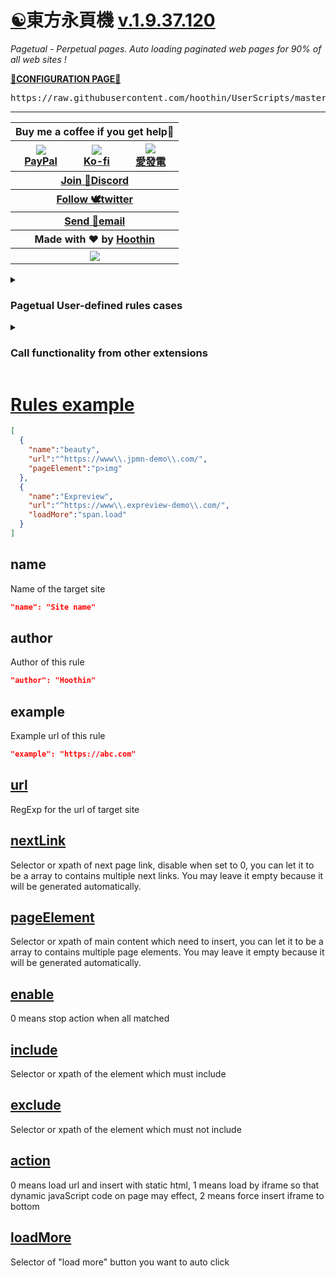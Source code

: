 [☯️](https://greasyfork.org/scripts/438684 "Install from greasyfork")東方永頁機 [v.1.9.37.120](https://greasyfork.org/scripts/438684-pagetual/code/Pagetual.user.js "Latest version")
==
*Pagetual - Perpetual pages. Auto loading paginated web pages for 90% of all web sites !*

<a name="otherconfig" title="For restricted environment" href="https://pagetual.hoothin.com/en/rule.html"><strong>🔧CONFIGURATION PAGE🔧</strong></a>

<p name="click2import"></p>
<pre name="pagetual">
https://raw.githubusercontent.com/hoothin/UserScripts/master/Pagetual/pagetualRules.json
</pre>

---

<table>
    <tr>
        <th colspan="5">Buy me a coffee if you get help💞</th>
    </tr>
    <tr>
        <th><a href="https://paypal.me/hoothin"><img src="https://www.paypal.me/favicon.ico"><br>PayPal</a></th>
        <th><a href="https://ko-fi.com/hoothin"><img src="https://ko-fi.com/favicon-32x32.png"><br>Ko-fi</a></th>
        <th><a href="https://afdian.com/@hoothin"><img src="https://static.afdiancdn.com/favicon.ico"><br>愛發電</a></th>
    </tr>
    <tr>
        <th colspan="3"><a href="https://discord.com/invite/keqypXC6wD">Join 💬Discord</a></th>
    </tr>
    <tr>
        <th colspan="3"><a href="https://twitter.com/intent/follow?screen_name=HoothinDev">Follow 🕊️twitter</a></th>
    </tr>
    <tr>
        <th colspan="3"><a href="mailto:rixixi@gmail.com">Send 📧email</a></th>
    </tr>
    <tr>
        <th colspan="3">Made with ❤️ by <a href="https://github.com/hoothin">Hoothin</a></th>
    </tr>
    <tr>
        <th colspan="5"><a href="https://pagetual.hoothin.com/sponsors.svg"><img style="" wmode="transparent" id="sponsors" src="https://pagetual.hoothin.com/sponsors.svg?2023.12.9"></a></th>
    </tr>
</table>

 <details>
<summary><h3>Pagetual User-defined rules cases</h3></summary>
     
+ [TerenceCK pagetualRules](https://github.com/TerenceCK/pagetualRules/blob/main/happymh.json)
+ [Liu's-Pagetual-Rule](https://github.com/JPLiu/TestFiles/blob/main/UserScripts/Pagetual/Liu's-Pagetual-Rule.json)
+ [skofkyo pagetualRules_EX](https://github.com/skofkyo/AutoPager/blob/main/pagetualRules_EX.json)
+ [MovByte eToolsPagetual](https://gist.github.com/MovByte/a585456490d2e1c8ca815871db0887f7)
 </details>

 <details>
<summary>
<h3>Call functionality from other extensions</h3>
</summary>

1. **Immediately load next page**

> Please send the following message body:
```
command: "pagetual"
action: "nextPage"
detail: The number of pages to turn, 0 for unlimited, -1 to stop
```

> For example:
```
window.postMessage({ action: 'nextPage', command: 'patetual', detail: 5 }, '*');
```

2. **Set configuration**

> Please send the following message body:
```
command: "pagetual"
action: "config"
detail: The configuration item to be changed
```

> For example:
```
window.postMessage({ action: 'config', command: 'patetual', detail: {enableWhiteList: true} }, '*');
```

3. **Click load more button**

> Please send the following message body:
```
command: "pagetual"
action: "loadMore"
detail: null by default, 0 for unlimited checking load more button, -1 to stop
```

> For example:
```
window.postMessage({ action: 'loadMore', command: 'patetual', detail: 0 }, '*');
```
+ **Receive messages**

> When the next page is inserted, the following message body will be sent:
```
{
  action: 'insert',
  command: 'patetual'
}
```

> When the last page has been reached, the following message body will be sent:
```
{
  action: 'lastPage',
  command: 'patetual'
}
```

 </details>

[Rules example](https://pagetual.hoothin.com/en/rule.html)
==
``` json
[
  {
    "name":"beauty",
    "url":"^https://www\\.jpmn-demo\\.com/",
    "pageElement":"p>img"
  },
  {
    "name":"Expreview",
    "url":"^https://www\\.expreview-demo\\.com/",
    "loadMore":"span.load"
  }
]
```

name
--
Name of the target site
```JSON
"name": "Site name"
```

author
--
Author of this rule
```JSON
"author": "Hoothin"
```

example
--
Example url of this rule
```JSON
"example": "https://abc.com"
```

[url](https://pagetual.hoothin.com/rules/url.html)
--
RegExp for the url of target site

[nextLink](https://pagetual.hoothin.com/rules/nextLink.html)
--
Selector or xpath of next page link, disable when set to 0, you can let it to be a array to contains multiple next links. You may leave it empty because it will be generated automatically.

[pageElement](https://pagetual.hoothin.com/rules/pageElement.html)
--
Selector or xpath of main content which need to insert, you can let it to be a array to contains multiple page elements. You may leave it empty because it will be generated automatically.

[enable](https://pagetual.hoothin.com/rules/enable.html)
--
0 means stop action when all matched

[include](https://pagetual.hoothin.com/rules/include.html)
--
Selector or xpath of the element which must include

[exclude](https://pagetual.hoothin.com/rules/exclude.html)
--
Selector or xpath of the element which must not include

[action](https://pagetual.hoothin.com/rules/action.html)
--
0 means load url and insert with static html, 1 means load by iframe so that dynamic javaScript code on page may effect, 2 means force insert iframe to bottom

[loadMore](https://pagetual.hoothin.com/rules/loadMore.html)
--
Selector of "load more" button you want to auto click
